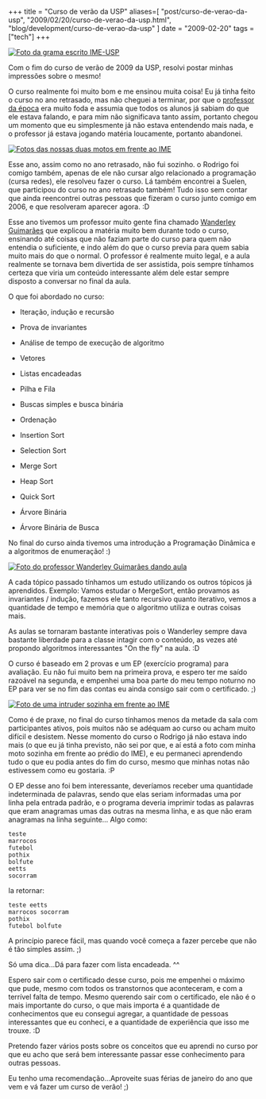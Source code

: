 +++
title = "Curso de verão da USP"
aliases=[
  "post/curso-de-verao-da-usp",
  "2009/02/20/curso-de-verao-da-usp.html",
  "blog/development/curso-de-verao-da-usp"
]
date = "2009-02-20"
tags = ["tech"]
+++

[![Foto da grama escrito IME-USP](/images/posts/curso_verao_ime.jpg "IME-USP")](/images/posts/curso_verao_ime.jpg "")

Com o fim do curso de verão de 2009 da USP, resolvi postar minhas
impressões sobre o mesmo!

O curso realmente foi muito bom e me ensinou muita coisa! Eu já tinha
feito o curso no ano retrasado, mas não cheguei a terminar, por que o
[professor da época](http://www.ime.usp.br/~rbrito/ "Rogério Brito")
era muito foda e assumia que todos os alunos já sabiam do que ele
estava falando, e para mim não significava tanto assim, portanto
chegou um momento que eu simplesmente já não estava entendendo mais
nada, e o professor já estava jogando matéria loucamente, portanto
abandonei.

[![Fotos das nossas duas motos em frente ao IME](/images/posts/curso_verao_intruders.jpg "Nossas motos em frente ao IME")](/images/posts/curso_verao_intruders.jpg "")

Esse ano, assim como no ano retrasado, não fui sozinho. o Rodrigo foi
comigo também, apenas de ele não cursar algo relacionado a programação
(cursa redes), ele resolveu fazer o curso. Lá também encontrei a
Suelen, que participou do curso no ano retrasado também! Tudo isso sem
contar que ainda reencontrei outras pessoas que fizeram o curso junto
comigo em 2006, e que resolveram aparecer agora. :D

Esse ano tivemos um professor muito gente fina chamado
[Wanderley Guimarães](http://www.ime.usp.br/~wander/ "Página do Wander") que
explicou a matéria muito bem durante todo o curso, ensinando até
coisas que não faziam parte do curso para quem não entendia o
suficiente, e indo além do que o curso previa para quem sabia muito
mais do que o normal. O professor é realmente muito legal, e a aula
realmente se tornava bem divertida de ser assistida, pois sempre
tínhamos certeza que viria um conteúdo interessante além dele estar
sempre disposto a conversar no final da aula.

O que foi abordado no curso:

* Iteração, indução e recursão
* Prova de invariantes
* Análise de tempo de execução de algoritmo
* Vetores
* Listas encadeadas
* Pilha e Fila
* Buscas simples e busca binária
* Ordenação
* Insertion Sort
* Selection Sort
* Merge Sort
* Heap Sort
* Quick Sort

* Árvore Binária
* Árvore Binária de Busca

No final do curso ainda tivemos uma introdução a Programação Dinâmica
e a algoritmos de enumeração! :)

[![Foto do professor Wanderley Guimarães dando aula](/images/posts/curso_verao_wanderley.jpg "Wanderley Guimarães")](/images/posts/curso_verao_wanderley.jpg "")

A cada tópico passado tínhamos um estudo utilizando os outros tópicos
já aprendidos. Exemplo: Vamos estudar o MergeSort, então provamos as
invariantes / indução, fazemos ele tanto recursivo quanto iterativo,
vemos a quantidade de tempo e memória que o algoritmo utiliza e outras
coisas mais.

As aulas se tornaram bastante interativas pois o Wanderley sempre dava
bastante liberdade para a classe intagir com o conteúdo, as vezes até
propondo algoritmos interessantes "On the fly" na aula. :D

O curso é baseado em 2 provas e um EP (exercício programa) para
avaliação. Eu não fui muito bem na primeira prova, e espero ter me
saído razoável na segunda, e empenhei uma boa parte do meu tempo
noturno no EP para ver se no fim das contas eu ainda consigo sair com
o certificado. ;)

[![Foto de uma intruder sozinha em frente ao IME](/images/posts/curso_verao_intruder.jpg "Minha moto sozinha")](/images/posts/curso_verao_intruder.jpg "")

Como é de praxe, no final do curso tínhamos menos da metade da sala
com participantes ativos, pois muitos não se adéquam ao curso ou acham
muito difícil e desistem. Nesse momento do curso o Rodrigo já não
estava indo mais (o que eu já tinha previsto, não sei por que, e aí
está a foto com minha moto sozinha em frente ao prédio do IME), e eu
permaneci aprendendo tudo o que eu podia antes do fim do curso, mesmo
que minhas notas não estivessem como eu gostaria. :P

O EP desse ano foi bem interessante, deveríamos receber uma quantidade
indeterminada de palavras, sendo que elas seriam informadas uma por
linha pela entrada padrão, e o programa deveria imprimir todas as
palavras que eram anagramas umas das outras na mesma linha, e as que
não eram anagramas na linha seguinte... Algo como:

```
teste
marrocos
futebol
pothix
bolfute
eetts
socorram
```

Ia retornar:

```
teste eetts
marrocos socorram
pothix
futebol bolfute
```

A princípio parece fácil, mas quando você começa a fazer percebe que
não é tão simples assim. ;)

Só uma dica...Dá para fazer com lista encadeada. ^^

Espero sair com o certificado desse curso, pois me empenhei o máximo
que pude, mesmo com todos os transtornos que aconteceram, e com a
terrível falta de tempo. Mesmo querendo sair com o certificado, ele
não é o mais importante do curso, o que mais importa é a quantidade de
conhecimentos que eu consegui agregar, a quantidade de pessoas
interessantes que eu conheci, e a quantidade de experiência que isso
me trouxe. :D

Pretendo fazer vários posts sobre os conceitos que eu aprendi no curso
por que eu acho que será bem interessante passar esse conhecimento
para outras pessoas.

Eu tenho uma recomendação...Aproveite suas férias de janeiro do ano
que vem e vá fazer um curso de verão! ;)



